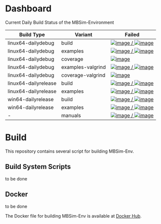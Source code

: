 # Dashboard

Current Daily Build Status of the MBSim-Environment

| Build Type | Variant | Failed |
|------------|---------|--------|
| linux64-dailydebug | build | [![image](https://www.mbsim-env.de/mbsim/buildsystemstate/linux64-dailydebug-build.nrFailed.svg) / ![image](https://www.mbsim-env.de/mbsim/buildsystemstate/linux64-dailydebug-build.nrAll.svg)](https://www.mbsim-env.de/mbsim/linux64-dailydebug/report/result_current/) |
| linux64-dailydebug | examples | [![image](https://www.mbsim-env.de/mbsim/buildsystemstate/linux64-dailydebug-examples.nrFailed.svg) / ![image](https://www.mbsim-env.de/mbsim/buildsystemstate/linux64-dailydebug-examples.nrAll.svg)](https://www.mbsim-env.de/mbsim/linux64-dailydebug/report/result_current/runexamples_report/result_current/) |
| linux64-dailydebug | coverage | [![image](https://www.mbsim-env.de/mbsim/buildsystemstate/linux64-dailydebug-coverage.svg)](https://www.mbsim-env.de/mbsim/linux64-dailydebug/report/result_current/runexamples_report/result_current/coverage/) |
| linux64-dailydebug | examples-valgrind | [![image](https://www.mbsim-env.de/mbsim/buildsystemstate/linux64-dailydebug-valgrind-examples.nrFailed.svg) / ![image](https://www.mbsim-env.de/mbsim/buildsystemstate/linux64-dailydebug-valgrind-examples.nrAll.svg)](https://www.mbsim-env.de/mbsim/linux64-dailydebug/report/runexamples_valgrind_report/result_current/) |
| linux64-dailydebug | coverage-valgrind | [![image](https://www.mbsim-env.de/mbsim/buildsystemstate/linux64-dailydebug-valgrind-coverage.svg)](https://www.mbsim-env.de/mbsim/linux64-dailydebug/report/runexamples_valgrind_report/result_current/coverage/) |
| linux64-dailyrelease | build | [![image](https://www.mbsim-env.de/mbsim/buildsystemstate/linux64-dailyrelease-build.nrFailed.svg) / ![image](https://www.mbsim-env.de/mbsim/buildsystemstate/linux64-dailyrelease-build.nrAll.svg)](https://www.mbsim-env.de/mbsim/linux64-dailyrelease/report/result_current/) |
| linux64-dailyrelease | examples | [![image](https://www.mbsim-env.de/mbsim/buildsystemstate/linux64-dailyrelease-examples.nrFailed.svg) / ![image](https://www.mbsim-env.de/mbsim/buildsystemstate/linux64-dailyrelease-examples.nrAll.svg)](https://www.mbsim-env.de/mbsim/linux64-dailyrelease/report/result_current/runexamples_report/result_current/) |
| win64-dailyrelease | build | [![image](https://www.mbsim-env.de/mbsim/buildsystemstate/win64-dailyrelease-build.nrFailed.svg) / ![image](https://www.mbsim-env.de/mbsim/buildsystemstate/win64-dailyrelease-build.nrAll.svg)](https://www.mbsim-env.de/mbsim/win64-dailyrelease/report/result_current/) |
| win64-dailyrelease | examples | [![image](https://www.mbsim-env.de/mbsim/buildsystemstate/win64-dailyrelease-examples.nrFailed.svg) / ![image](https://www.mbsim-env.de/mbsim/buildsystemstate/win64-dailyrelease-examples.nrAll.svg)](https://www.mbsim-env.de/mbsim/win64-dailyrelease/report/result_current/runexamples_report/result_current/) |
| - | manuals | [![image](https://www.mbsim-env.de/mbsim/buildsystemstate/build-manuals.nrFailed.svg) / ![image](https://www.mbsim-env.de/mbsim/buildsystemstate/build-manuals.nrAll.svg)](https://www.mbsim-env.de/mbsim/doc_manualsbuild.log) |

# Build

This repository contains several script for building MBSim-Env.

## Build System Scripts

to be done

## Docker

to be done

The Docker file for building MBSim-Env is available at [Docker Hub](https://hub.docker.com/r/mbsimenv/mbsim-env-build/).
